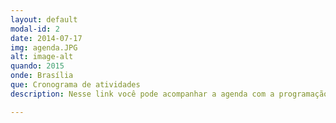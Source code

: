 ```yaml
---
layout: default
modal-id: 2
date: 2014-07-17
img: agenda.JPG
alt: image-alt
quando: 2015
onde: Brasília
que: Cronograma de atividades
description: Nesse link você pode acompanhar a agenda com a programação de todas as ações do Grupo de Pesquisa Interface.

---
```

